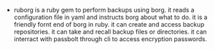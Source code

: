 - ruborg is a ruby gem to perform backups using borg. it reads a configuration file in yaml and instructs borg about what to do. it is a friendly fornt end of borg in ruby. it can create and access backup repositories. it can take and recall backup files or directories. it can interract with passbolt through cli to access encryption passwords.